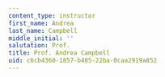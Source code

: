 ```yaml
---
content_type: instructor
first_name: Andrea
last_name: Campbell
middle_initial: ''
salutation: Prof.
title: Prof. Andrea Campbell
uid: c6cb4360-1857-b405-22ba-0caa2919a852
---
```

